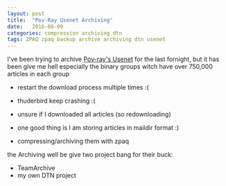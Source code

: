 ```yaml
---
layout: post
title:  "Pov-Ray Usenet Archiving"
date:   2016-08-09
categories: compression archiving dtn
tags: ZPAQ zpaq backup archive archiving dtn usenet
---
```

I've been trying to archive [Pov-ray's Usenet](http://news.povray.org/groups/) for the last fornight, but it has been give me hell especially the binary groups witch have over 750,000 articles in each group  

* restart the download process multiple times :(
* thuderbird keep crashing :(
* unsure if I downloaded all articles (so redownloading)

* one good thing is I am storing articles in maildir format :)
* compressing/archiving them with zpaq 



the Archiving well be give two project bang for their buck:

* TeamArchive
* my own DTN project
